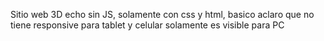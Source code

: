 Sitio web 3D echo sin JS, solamente con css y html, basico aclaro que no tiene responsive para tablet y celular solamente es visible para PC
